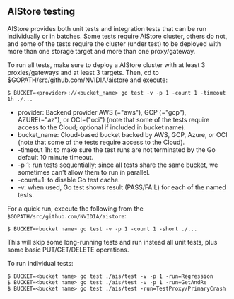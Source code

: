## AIStore testing

AIStore provides both unit tests and integration tests that can be run individually or in batches. Some tests require AIStore cluster, others do not, and some of the tests require the cluster (under test) to be deployed with more than one storage target and more than one proxy/gateway.

To run all tests, make sure to deploy a AIStore cluster with at least 3 proxies/gateways and at least 3 targets.
Then, cd to $GOPATH/src/github.com/NVIDIA/aistore and execute:

```console
$ BUCKET=<provider>://<bucket_name> go test -v -p 1 -count 1 -timeout 1h ./...
```

- provider: Backend provider AWS (="aws"), GCP (="gcp"), AZURE(="az"), or OCI=("oci") (note that some of the tests require access to the Cloud; optional if included in bucket name).
- bucket_name: Cloud-based bucket backed by AWS, GCP, Azure, or OCI (note that some of the tests require access to the Cloud).
- -timeout 1h: to make sure the test runs are not terminated by the Go default 10 minute timeout.
- -p 1: run tests sequentially; since all tests share the same bucket, we sometimes can't allow them to run in parallel.
- -count=1: to disable Go test cache.
- -v: when used, Go test shows result (PASS/FAIL) for each of the named tests.

For a quick run, execute the following from the `$GOPATH/src/github.com/NVIDIA/aistore`:

```console
$ BUCKET=<bucket name> go test -v -p 1 -count 1 -short ./...
```

This will skip some long-running tests and run instead all unit tests, plus some basic PUT/GET/DELETE operations.

To run individual tests:

```console
$ BUCKET=<bucket name> go test ./ais/test -v -p 1 -run=Regression
$ BUCKET=<bucket name> go test ./ais/test -v -p 1 -run=GetAndRe
$ BUCKET=<bucket name> go test ./ais/test -run=TestProxy/PrimaryCrash
```
